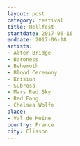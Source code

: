 ```yaml
---
layout: post
category: festival
title: Hellfest
startdate: 2017-06-16
enddate: 2017-06-18
artists: 
- Alter Bridge
- Baroness
- Behemoth
- Blood Ceremony
- Krisiun
- Subrosa
- Mars Red Sky
- Red Fang
- Chelsea Wolfe
place: 
- Val de Moine
country: France
city: Clisson
---
```


